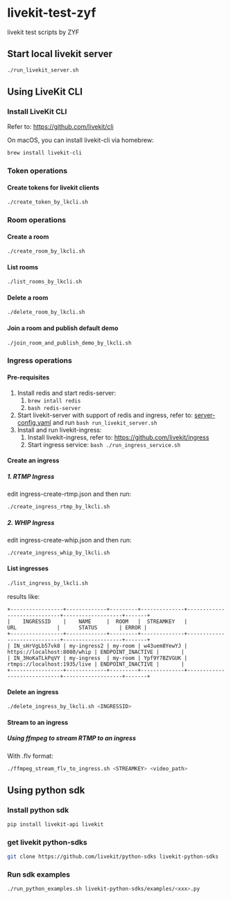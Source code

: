 # livekit-test-zyf
livekit test scripts by ZYF

## Start local livekit server

```bash
./run_livekit_server.sh
```

## Using LiveKit CLI

### Install LiveKit CLI

Refer to: https://github.com/livekit/cli

On macOS, you can install livekit-cli via homebrew:
```bash
brew install livekit-cli
```

### Token operations

#### Create tokens for livekit clients

```bash
./create_token_by_lkcli.sh
```

### Room operations

#### Create a room

```bash
./create_room_by_lkcli.sh
```

#### List rooms

```bash
./list_rooms_by_lkcli.sh
```

#### Delete a room

```bash
./delete_room_by_lkcli.sh
```


#### Join a room and publish default demo

```bash
./join_room_and_publish_demo_by_lkcli.sh
```

### Ingress operations

#### Pre-requisites

1. Install redis and start redis-server:
    1. ```brew intall redis```
    2. ```bash redis-server ```
2. Start livekit-server with support of redis and ingress, refer to: [server-config.yaml](./server-config.yaml) and run ```bash run_livekit_server.sh```
3. Install and run livekit-ingress:
    1. Install livekit-ingress, refer to: https://github.com/livekit/ingress
    2. Start ingress service: ```bash ./run_ingress_service.sh``` 

#### Create an ingress

##### 1. RTMP Ingress

edit ingress-create-rtmp.json and then run:

```bash
./create_ingress_rtmp_by_lkcli.sh
```

#####  2. WHIP Ingress
edit ingress-create-whip.json and then run:

```bash
./create_ingress_whip_by_lkcli.sh
```

#### List ingresses

```bash
./list_ingress_by_lkcli.sh
```

results like:
```
+-----------------+-------------+---------+--------------+-----------------------------+-------------------+-------+
|    INGRESSID    |    NAME     |  ROOM   |  STREAMKEY   |             URL             |      STATUS       | ERROR |
+-----------------+-------------+---------+--------------+-----------------------------+-------------------+-------+
| IN_sHrVgLb57vk8 | my-ingress2 | my-room | w43uem8YewYJ | https://localhost:8080/whip | ENDPOINT_INACTIVE |       |
| IN_3HoKaTLkPqVY | my-ingress  | my-room | Ypf9Y7BZVGUK | rtmps://localhost:1935/live | ENDPOINT_INACTIVE |       |
+-----------------+-------------+---------+--------------+-----------------------------+-------------------+-------+
```

#### Delete an ingress

```bash
./delete_ingress_by_lkcli.sh <INGRESSID>
```

#### Stream to an ingress

##### Using ffmpeg to stream RTMP to an ingress

With .flv format:

```bash
./ffmpeg_stream_flv_to_ingress.sh <STREAMKEY> <video_path>
```

## Using python sdk

### Install python sdk
```bash
pip install livekit-api livekit
```

### get livekit python-sdks

```bash
git clone https://github.com/livekit/python-sdks livekit-python-sdks
```

### Run sdk examples

```bash
./run_python_examples.sh livekit-python-sdks/examples/<xxx>.py
```